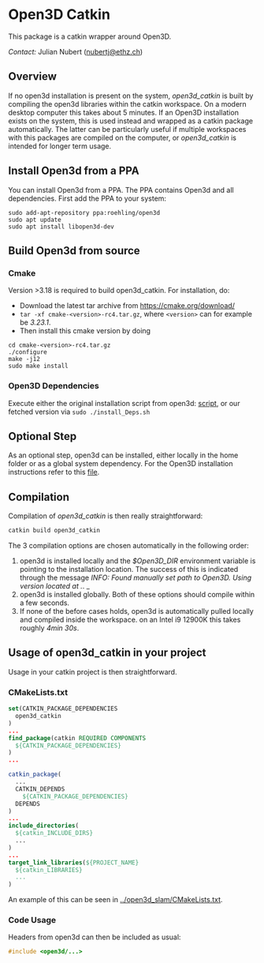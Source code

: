 # Open3D Catkin

This package is a catkin wrapper around Open3D.

*Contact:* Julian Nubert (nubertj@ethz.ch)

## Overview

If no open3d installation is present on the system, _open3d_catkin_ is built by compiling the open3d libraries within the catkin workspace. On a modern desktop computer this takes about 5 minutes. If an Open3D installation exists on the system, this is used instead and wrapped as a catkin package automatically. The latter can be particularly useful if multiple workspaces with this packages are compiled on the computer, or _open3d_catkin_ is intended for longer term usage.

## Install Open3d from a PPA

You can install Open3d from a PPA. The PPA contains Open3d and all dependencies.
First add the PPA to your system:
```
sudo add-apt-repository ppa:roehling/open3d
sudo apt update
sudo apt install libopen3d-dev
```

## Build Open3d from source

### Cmake
Version >3.18 is required to build open3d_catkin.
For installation, do:
* Download the latest tar archive from https://cmake.org/download/
* ```tar -xf cmake-<version>-rc4.tar.gz```, where ```<version>``` can for example be _3.23.1_.
* Then install this cmake version by doing
```
cd cmake-<version>-rc4.tar.gz
./configure
make -j12
sudo make install
```

### Open3D Dependencies
Execute either the original installation script from open3d: 
[script](https://github.com/isl-org/Open3D/blob/v0.13.0/util/install_deps_ubuntu.sh),
or our fetched version via
```sudo ./install_Deps.sh```

## Optional Step
As an optional step, open3d can be installed, either locally in the home folder or as a global system dependency.
For the Open3D installation instructions refer to this [file](./install_open3d.md).

## Compilation
Compilation of _open3d_catkin_ is then really straightforward:
```bash
catkin build open3d_catkin
```
The 3 compilation options are chosen automatically in the following order:
1. open3d is installed locally and the _$Open3D_DIR_ environment variable is pointing to the installation location. The success of this is indicated through the message _INFO: Found manually set path to Open3D. Using version located at <location>._.
_
2. open3d is installed globally.
Both of these options should compile within a few seconds.
3. If none of the before cases holds, open3d is automatically pulled locally and compiled inside the workspace.  on an Intel i9 12900K this takes roughly _4min 30s_.

## Usage of open3d_catkin in your project
Usage in your catkin project is then straightforward.

### CMakeLists.txt
```cmake
set(CATKIN_PACKAGE_DEPENDENCIES
  open3d_catkin
)
...
find_package(catkin REQUIRED COMPONENTS
  ${CATKIN_PACKAGE_DEPENDENCIES}
)
...

catkin_package(
  ...
  CATKIN_DEPENDS
    ${CATKIN_PACKAGE_DEPENDENCIES}
  DEPENDS 
)
...
include_directories(
  ${catkin_INCLUDE_DIRS}
  ...
)
...
target_link_libraries(${PROJECT_NAME}
  ${catkin_LIBRARIES}
  ...
)

```

An example of this can be seen in [../open3d_slam/CMakeLists.txt](../open3d_slam/CMakeLists.txt).

### Code Usage
Headers from open3d can then be included as usual:
```cpp
#include <open3d/...>
```
